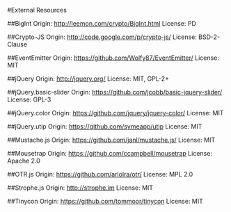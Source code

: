 #External Resources

##BigInt
Origin: http://leemon.com/crypto/BigInt.html
License: PD

##Crypto-JS
Origin: http://code.google.com/p/crypto-js/
License: BSD-2-Clause

##EventEmitter
Origin: https://github.com/Wolfy87/EventEmitter/
License: MIT

##jQuery
Origin: http://jquery.org/
License: MIT, GPL-2+

##jQuery.basic-slider
Origin: https://github.com/jcobb/basic-jquery-slider/
License: GPL-3

##jQuery.color
Origin: https://github.com/jquery/jquery-color/
License: MIT

##jQuery.utip
Origin: https://github.com/symeapp/utip
License: MIT

##Mustache.js
Origin: https://github.com/janl/mustache.js/
License: MIT

##Mousetrap
Origin: https://github.com/ccampbell/mousetrap
License: Apache 2.0

##OTR.js
Origin: https://github.com/arlolra/otr/
License: MPL 2.0

##Strophe.js
Origin: http://strophe.im
License: MIT

##Tinycon
Origin: https://github.com/tommoor/tinycon
License: MIT
